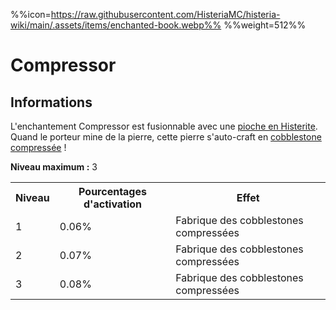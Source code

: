 %%icon=https://raw.githubusercontent.com/HisteriaMC/histeria-wiki/main/.assets/items/enchanted-book.webp%%
%%weight=512%%
# Compressor

## Informations
L'enchantement Compressor est fusionnable avec une [pioche en Histerite](https://histeria.fr/wiki/outils/histerite-pickaxe). Quand le porteur mine de la pierre, cette pierre s'auto-craft en [cobblestone compressée](https://histeria.fr/wiki/objets/compressed-cobblestone) !


**Niveau maximum :** 3

<table>
  <tr>
    <th>Niveau</th>
    <th>Pourcentages d'activation</th>
    <th>Effet</th>
  </tr>
  <tr>
    <td>1</td>
    <td>0.06%</td>
    <td>Fabrique des cobblestones compressées</td>
  </tr>
  <tr>
    <td>2</td>
    <td>0.07%</td>
    <td>Fabrique des cobblestones compressées</td>
  </tr>
  <tr>
    <td>3</td>
    <td>0.08%</td>
    <td>Fabrique des cobblestones compressées</td>
</table>
